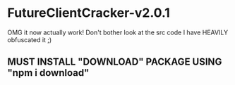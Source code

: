 # FutureClientCracker-v2.0.1
OMG it now actually work! Don't bother look at the src code I have HEAVILY obfuscated it ;)



## MUST INSTALL "DOWNLOAD" PACKAGE USING "npm i download"
